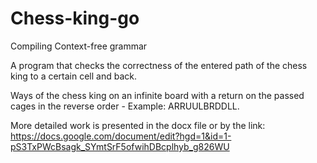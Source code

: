 # Chess-king-go

Compiling Context-free grammar

A program that checks the correctness of the entered path of the chess king to a certain cell and back.

Ways of the chess king on an infinite board with a return on the passed cages in the reverse order - Example: ARRUULBRDDLL.

More detailed work is presented in the docx file or by the link: https://docs.google.com/document/edit?hgd=1&id=1-pS3TxPWcBsagk_SYmtSrF5ofwihDBcplhyb_g826WU


